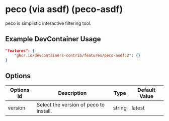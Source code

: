 
# peco (via asdf) (peco-asdf)

peco is simplistic interactive filtering tool.

## Example DevContainer Usage

```json
"features": {
    "ghcr.io/devcontainers-contrib/features/peco-asdf:2": {}
}
```

## Options

| Options Id | Description | Type | Default Value |
|-----|-----|-----|-----|
| version | Select the version of peco to install. | string | latest |


